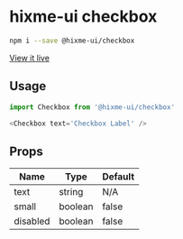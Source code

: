 # hixme-ui checkbox

```bash
npm i --save @hixme-ui/checkbox
```
[View it live](https://hixme.github.io/hixme-ui/checkbox)

## Usage

```javascript
import Checkbox from '@hixme-ui/checkbox'

<Checkbox text='Checkbox Label' />
```

## Props

| Name            | Type        | Default        |
| --------------- | ----------- | -------------- |
| text            | string      | N/A            |
| small           | boolean     | false          | 
| disabled        | boolean     | false          |



